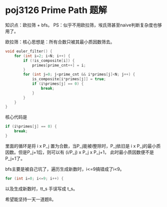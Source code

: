 # poj3126 Prime Path 题解

知识点：欧拉筛 + bfs。
PS：似乎不用欧拉筛，埃氏筛甚至naive判断复杂度也够用了。

欧拉筛：核心思想是：所有合数只被其最小质因数筛去。
```cpp
void euler_filter() {
    for (int i=2; i<N; i++) {
        if (!is_composite[i]) {
            primes[prime_cnt++] = i;
        }
        for (int j=0; j<prime_cnt && i*primes[j]<N; j++) {
            is_composite[i*primes[j]] = true;
            if (i%primes[j] == 0) { 
                break;
            }
        }
    }
}
```
核心代码是
```cpp
if (i%primes[j] == 0) { 
    break;
}
```
里面的循环是将 i x P_j 置为合数，当P_j能被i整除时，P_j依旧是 i x P_j的最小质因数。但是P_j+1后，则可以有 (i/P_j) x P_j x P_j+1， 此时最小质因数便不是P_j+1了。

bfs主要是被自己坑了，遍历生成新数时，i<=9搞错成了i<9。
```cpp
for (int i=0; i<=9; i++) {
```
以及生成新数时，tt_s 手误写成 t_s。

希望能坚持一天一道题8。
